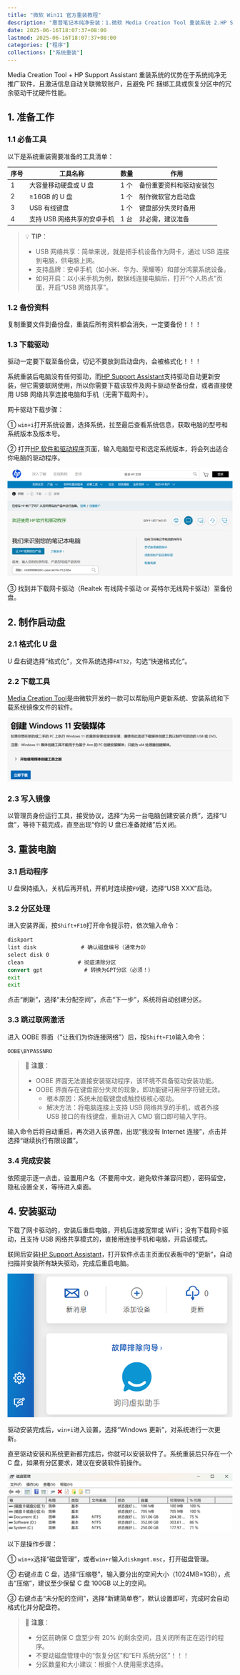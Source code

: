 ```yaml
---
title: "微软 Win11 官方重装教程"
description: "惠普笔记本纯净安装：1.微软 Media Creation Tool 重装系统 2.HP Support Assistant 自动安装驱动"
date: 2025-06-16T18:07:37+08:00
lastmod: 2025-06-16T18:07:37+08:00
categories: ["程序"]
collections: ["系统重装"]
---
```


<!--more-->

Media Creation Tool + HP Support Assistant 重装系统的优势在于系统纯净无推广软件，且激活信息自动关联微软账户，且避免 PE 捆绑工具或恢复分区中的冗余驱动干扰硬件性能。

## 1. 准备工作

### 1.1 必备工具

以下是系统重装需要准备的工具清单：

| 序号 | 工具名称                    | 数量 | 作用                     |
| ---- | --------------------------- | ---- | ------------------------ |
| 1    | 大容量移动硬盘或 U 盘       | 1 个 | 备份重要资料和驱动安装包 |
| 2    | ≥16GB 的 U 盘               | 1 个 | 制作微软官方启动盘       |
| 3    | USB 有线键盘                | 1 个 | 键盘部分失灵时备用       |
| 4    | 支持 USB 网络共享的安卓手机 | 1 台 | 非必需，建议准备         |

> 💡 **TIP**：
>
> - USB 网络共享：简单来说，就是把手机设备作为网卡，通过 USB 连接到电脑，供电脑上网。
> - 支持品牌：安卓手机（如小米、华为、荣耀等）和部分鸿蒙系统设备。
> - 如何开启：以小米手机为例，数据线连接电脑后，打开“个人热点”页面，开启“USB 网络共享”。

### 1.2 备份资料

复制重要文件到备份盘，重装后所有资料都会消失，一定要备份！！！

### 1.3 下载驱动

驱动一定要下载至备份盘，切记不要放到启动盘内，会被格式化！！！

系统重装后电脑没有任何驱动，而[HP Support Assistant](https://support.hp.com/cn-zh/help/hp-support-assistant?jumpid=va_r602_cn/zh/any/psg/pl_ot_ob_ds_pd/hpsupportassistant_cc/dt)支持驱动自动更新安装，但它需要联网使用，所以你需要下载该软件及网卡驱动至备份盘，或者直接使用 USB 网络共享连接电脑和手机（无需下载网卡）。

网卡驱动下载步骤：

① `win+i`打开系统设置，选择系统，拉至最后查看系统信息，获取电脑的型号和系统版本及版本号。

② 打开[HP 软件和驱动程序](https://support.hp.com/cn-zh/drivers/laptops)页面，输入电脑型号和选定系统版本，将会列出适合你电脑的驱动程序。

![惠普软件和驱动程序](pic1-1.png)

③ 找到并下载网卡驱动（Realtek 有线网卡驱动 or 英特尔无线网卡驱动）至备份盘。

## 2. 制作启动盘

### 2.1 格式化 U 盘

U 盘右键选择“格式化”，文件系统选择`FAT32`，勾选“快速格式化”。

### 2.2 下载工具

[Media Creation Tool](https://www.microsoft.com/zh-cn/software-download/windows11)是由微软开发的一款可以帮助用户更新系统、安装系统和下载系统镜像文件的软件。

![Media Creation Tool](pic2-1.png)

### 2.3 写入镜像

以管理员身份运行工具，接受协议，选择“为另一台电脑创建安装介质”，选择“U 盘”，等待下载完成，直至出现“你的 U 盘已准备就绪”后关闭。

## 3. 重装电脑

### 3.1 启动程序

U 盘保持插入，关机后再开机，开机时连续按`F9`键，选择“USB XXX”启动。

### 3.2 分区处理

进入安装界面，按`Shift+F10`打开命令提示符，依次输入命令：

```cmd
diskpart
list disk              # 确认磁盘编号（通常为0）
select disk 0
clean                 # 彻底清除分区
convert gpt             # 转换为GPT分区（必须！）
exit
exit
```

点击“刷新”，选择“未分配空间”，点击“下一步”，系统将自动创建分区。

### 3.3 跳过联网激活

进入 OOBE 界面（“让我们为你连接网络”）后，按`Shift+F10`输入命令：

```cmd
OOBE\BYPASSNRO
```

> 📌 **注意**：
>
> - OOBE 界面无法直接安装驱动程序，该环境不具备驱动安装功能。
> - OOBE 界面存在键盘部分失灵的现象，即功能键可用但字符键无效。
>   - 根本原因：系统未加载键盘或触控板核心驱动。
>   - 解决方法：将电脑连接上支持 USB 网络共享的手机，或者外接 USB 接口的有线键盘，重新进入 CMD 窗口即可输入字符。

输入命令后将自动重启，再次进入该界面，出现“我没有 Internet 连接”，点击并选择“继续执行有限设置”。

### 3.4 完成安装

依照提示逐一点击，设置用户名（不要用中文，避免软件兼容问题），密码留空，隐私设置全关，等待进入桌面。

## 4. 安装驱动

下载了网卡驱动的，安装后重启电脑，开机后连接宽带或 WiFi；没有下载网卡驱动，且支持 USB 网络共享模式的，直接用连接手机和电脑，开启该模式。

联网后安装[HP Support Assistant](https://support.hp.com/cn-zh/help/hp-support-assistant?jumpid=va_r602_cn/zh/any/psg/pl_ot_ob_ds_pd/hpsupportassistant_cc/dt)，打开软件点击主页面仪表板中的“更新”，自动扫描并安装所有缺失驱动，完成后重启电脑。

![更新驱动](pic4-1.png)

驱动安装完成后，`win+i`进入设置，选择“Windows 更新”，对系统进行一次更新。

直至驱动安装和系统更新都完成后，你就可以安装软件了。系统重装后只存在一个 C 盘，如果有分区要求，建议在安装软件前操作。

![磁盘管理](pic4-2.png)

以下是操作步骤：

① `win+x`选择“磁盘管理”，或者`win+r`输入`diskmgmt.msc`，打开磁盘管理。

② 右键点击 C 盘，选择“压缩卷”，输入要分出的空间大小（1024MB=1GB），点击“压缩”，建议至少保留 C 盘 100GB 以上的空间。

③ 右键点击“未分配的空间”，选择“新建简单卷”，默认设置即可，完成时会自动格式化并分配盘符。

> 📌 **注意**：
>
> - 分区前确保 C 盘至少有 20% 的剩余空间，且关闭所有正在运行的程序。
> - 不要动磁盘管理中的“恢复分区”和“EFI 系统分区”！！！
> - 分区数量和大小建议：根据个人使用需求选择。
